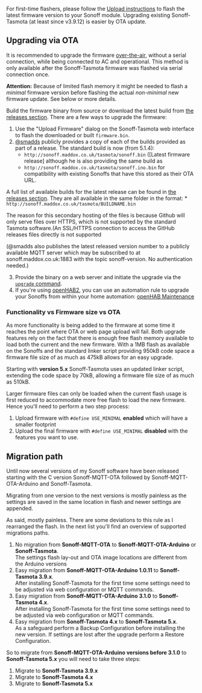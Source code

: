 For first-time flashers, please follow the [Upload instructions](https://github.com/arendst/Sonoff-Tasmota/wiki/Upload) to flash the latest firmware version to your Sonoff module. Upgrading existing Sonoff-Tasmota (at least since v3.9.12) is easier by OTA update.

## Upgrading via OTA

It is recommended to upgrade the firmware [over-the-air](https://en.wikipedia.org/wiki/Over-the-air_programming), without a serial connection, while being connected to AC and operational.
This method is only available after the Sonoff-Tasmota firmware was flashed via serial connection once.

**Attention:** Because of limited flash memory it might be needed to flash a *minimal* firmware version before flashing the actual *non-minimal* new firmware update. See below or more details.

Build the firmware binary from source or download the latest build from [the releases section](https://github.com/arendst/Sonoff-Tasmota/releases). There are a few ways to upgrade the firmware:

1. Use the "Upload Firmware" dialog on the Sonoff-Tasmota web interface to flash the downloaded or built `firmware.bin`.
2. [@smadds](https://github.com/arendst/Sonoff-Tasmota/issues/19) publicly provides a copy of each of the builds provided as part of a release. The standard build is now (from 5.1.4): 
    * `http://sonoff.maddox.co.uk/tasmota/sonoff.bin` ([Latest firmware release]
although he is also providing the same build as
    * `http://sonoff.maddox.co.uk/tasmota/sonoff.ino.bin`
for compatibility with existing Sonoffs that have this stored as their OTA URL.

A full list of available builds for the latest release can be found in [the releases section](https://github.com/arendst/Sonoff-Tasmota/releases). They are all available in the same folder in the format:
    * `http://sonoff.maddox.co.uk/tasmota/BUILDNAME.bin`

The reason for this secondary hosting of the files is because Github will only serve files over HTTPS, which is not supported by the standard Tasmota software.(An SSL/HTTPS connection to access the GitHub releases files directly is not supported

(@smadds also publishes the latest released version number to a publicly available MQTT server which may be subscribed to at sonoff.maddox.co.uk:1883 with the topic sonoff-version. No authentication needed.)

3. Provide the binary on a web server and initiate the upgrade via the [`upgrade` command](https://github.com/arendst/Sonoff-Tasmota/wiki/Commands#management).
4. If you're using [openHAB2](http://www.openhab.org/), you can use an automation rule to upgrade your Sonoffs from within your home automation: [openHAB Maintenance](https://github.com/arendst/Sonoff-Tasmota/wiki/openHAB#maintenance-actions)

### Functionality vs Firmware size vs OTA

As more functionality is being added to the firmware at some time it reaches the point where OTA or web page upload will fail. Both upgrade features rely on the fact that there is enough free flash memory available to load both the current and the new firmware. With a 1MB flash as available on the Sonoffs and the standard linker script providing 950kB code space a firmware file size of as much as 475kB allows for an easy upgrade. 

Starting with **version 5.x** Sonoff-Tasmota uses an updated linker script, extending the code space by 70kB, allowing a firmware file size of as much as 510kB.

Larger firmware files can only be loaded when the current flash usage is first reduced to accommodate more free flash to load the new firmware. Hence you'll need to perform a two step process:
1. Upload firmware with `#define USE_MINIMAL` **enabled** which will have a smaller footprint
2. Upload the final firmware with `#define USE_MINIMAL` **disabled** with the features you want to use.

## Migration path

Until now several versions of my Sonoff software have been released starting with the C version Sonoff-MQTT-OTA followed by Sonoff-MQTT-OTA-Arduino and Sonoff-Tasmota.

Migrating from one version to the next versions is mostly painless as the settings are saved in the same location in flash and newer settings are appended.

As said, mostly painless. There are some deviations to this rule as I rearranged the flash. In the next list you'll find an overview of supported migrations paths.

1. No migration from **Sonoff-MQTT-OTA** to **Sonoff-MQTT-OTA-Arduino** or **Sonoff-Tasmota**.<br/>The settings flash lay-out and OTA image locations are different from the Arduino versions
2. Easy migration from **Sonoff-MQTT-OTA-Arduino 1.0.11** to **Sonoff-Tasmota 3.9.x**.<br/>After installing Sonoff-Tasmota for the first time some settings need to be adjusted via web configuration or MQTT commands.
3. Easy migration from **Sonoff-MQTT-OTA-Arduino 3.1.0** to **Sonoff-Tasmota 4.x**.<br/>After installing Sonoff-Tasmota for the first time some settings need to be adjusted via web configuration or MQTT commands.
4. Easy migration from **Sonoff-Tasmota 4.x** to **Sonoff-Tasmota 5.x**.<br/>As a safeguard perform a Backup Configuration before installing the new version. If settings are lost after the upgrade perform a Restore Configuration.

So to migrate from **Sonoff-MQTT-OTA-Arduino versions before 3.1.0** to **Sonoff-Tasmota 5.x** you will need to take three steps:

1. Migrate to **Sonoff-Tasmota 3.9.x**
2. Migrate to **Sonoff-Tasmota 4.x**
3. Migrate to **Sonoff-Tasmota 5.x**
